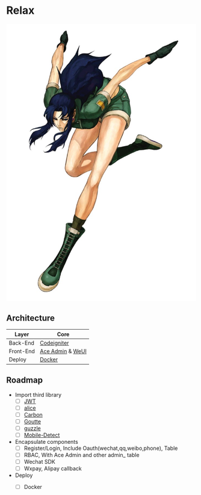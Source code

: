 # Relax

![logo](leona.jpg "Logo")

## Architecture

| Layer | Core |    
| - | - |
| Back-End | [Codeigniter](https://github.com/bcit-ci/CodeIgniter) |
| Front-End | [Ace Admin](http://ace.jeka.by/) & [WeUI](https://weui.io/) |
| Deploy | [Docker](https://github.com/moby/moby) |

## Roadmap

* Import third library
  * [ ] [JWT](https://jwt.io/)
  * [ ] [alice](https://github.com/nelmio/alice)
  * [ ] [Carbon](https://github.com/briannesbitt/Carbon)
  * [ ] [Goutte](https://github.com/FriendsOfPHP/Goutte)
  * [ ] [guzzle](https://github.com/guzzle/guzzle)
  * [ ] [Mobile-Detect](https://github.com/serbanghita/Mobile-Detect/)
* Encapsulate components
  * [ ] Register/Login, Include Oauth(wechat,qq,weibo,phone), Table
  * [ ] RBAC, With Ace Admin and other admin_ table
  * [ ] Wechat SDK
  * [ ] Wxpay, Alipay callback
* Deploy
  * [ ] Docker
        